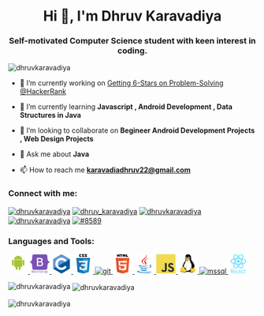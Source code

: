 <h1 align="center">Hi 👋, I'm Dhruv Karavadiya</h1>
<h3 align="center">Self-motivated Computer Science student with keen interest in coding.</h3>

<p align="left"> <img src="https://komarev.com/ghpvc/?username=dhruvkaravadiya&label=Profile%20views&color=00b3ff&style=flat" alt="dhruvkaravadiya" /> </p>

- 🔭 I’m currently working on [Getting 6-Stars on Problem-Solving @HackerRank](https://www.hackerrank.com/DhruvKaravadiya)

- 🌱 I’m currently learning **Javascript , Android Development , Data Structures in Java**

- 👯 I’m looking to collaborate on **Begineer Android Development Projects , Web Design Projects**

- 💬 Ask me about **Java**

- 📫 How to reach me **karavadiadhruv22@gmail.com**

<h3 align="left">Connect with me:</h3>
<p align="left">
<a href=https://www.linkedin.com/in/dhruv-karavadiya-6181581b7/" target="blank"><img align="center" src="https://raw.githubusercontent.com/rahuldkjain/github-profile-readme-generator/master/src/images/icons/Social/linked-in-alt.svg" alt="dhruvkaravadiya" height="30" width="40" /></a>
<a href="https://instagram.com/dhruv_karavadiya" target="blank"><img align="center" src="https://raw.githubusercontent.com/rahuldkjain/github-profile-readme-generator/master/src/images/icons/Social/instagram.svg" alt="dhruv_karavadiya" height="30" width="40" /></a>
<a href="https://www.hackerrank.com/dhruvkaravadiya" target="blank"><img align="center" src="https://raw.githubusercontent.com/rahuldkjain/github-profile-readme-generator/master/src/images/icons/Social/hackerrank.svg" alt="dhruvkaravadiya" height="30" width="40" /></a>
<a href="https://www.leetcode.com/dhruvkaravadiya" target="blank"><img align="center" src="https://raw.githubusercontent.com/rahuldkjain/github-profile-readme-generator/master/src/images/icons/Social/leet-code.svg" alt="dhruvkaravadiya" height="30" width="40" /></a>
<a href="https://discord.gg/#8589" target="blank"><img align="center" src="https://raw.githubusercontent.com/rahuldkjain/github-profile-readme-generator/master/src/images/icons/Social/discord.svg" alt="#8589" height="30" width="40" /></a>
</p>

<h3 align="left">Languages and Tools:</h3>
<p align="left"> <a href="https://developer.android.com" target="_blank" rel="noreferrer"> <img src="https://raw.githubusercontent.com/devicons/devicon/master/icons/android/android-original-wordmark.svg" alt="android" width="40" height="40"/> </a> <a href="https://getbootstrap.com" target="_blank" rel="noreferrer"> <img src="https://raw.githubusercontent.com/devicons/devicon/master/icons/bootstrap/bootstrap-plain-wordmark.svg" alt="bootstrap" width="40" height="40"/> </a> <a href="https://www.cprogramming.com/" target="_blank" rel="noreferrer"> <img src="https://raw.githubusercontent.com/devicons/devicon/master/icons/c/c-original.svg" alt="c" width="40" height="40"/> </a> <a href="https://www.w3schools.com/css/" target="_blank" rel="noreferrer"> <img src="https://raw.githubusercontent.com/devicons/devicon/master/icons/css3/css3-original-wordmark.svg" alt="css3" width="40" height="40"/> </a> <a href="https://git-scm.com/" target="_blank" rel="noreferrer"> <img src="https://www.vectorlogo.zone/logos/git-scm/git-scm-icon.svg" alt="git" width="40" height="40"/> </a> <a href="https://www.w3.org/html/" target="_blank" rel="noreferrer"> <img src="https://raw.githubusercontent.com/devicons/devicon/master/icons/html5/html5-original-wordmark.svg" alt="html5" width="40" height="40"/> </a> <a href="https://www.java.com" target="_blank" rel="noreferrer"> <img src="https://raw.githubusercontent.com/devicons/devicon/master/icons/java/java-original.svg" alt="java" width="40" height="40"/> </a> <a href="https://developer.mozilla.org/en-US/docs/Web/JavaScript" target="_blank" rel="noreferrer"> <img src="https://raw.githubusercontent.com/devicons/devicon/master/icons/javascript/javascript-original.svg" alt="javascript" width="40" height="40"/> </a> <a href="https://www.linux.org/" target="_blank" rel="noreferrer"> <img src="https://raw.githubusercontent.com/devicons/devicon/master/icons/linux/linux-original.svg" alt="linux" width="40" height="40"/> </a> <a href="https://www.microsoft.com/en-us/sql-server" target="_blank" rel="noreferrer"> <img src="https://www.svgrepo.com/show/303229/microsoft-sql-server-logo.svg" alt="mssql" width="40" height="40"/> </a> <a href="https://reactjs.org/" target="_blank" rel="noreferrer"> <img src="https://raw.githubusercontent.com/devicons/devicon/master/icons/react/react-original-wordmark.svg" alt="react" width="40" height="40"/> </a> </p>

<p><img align="left" src="https://github-readme-stats.vercel.app/api/top-langs?username=dhruvkaravadiya&show_icons=true&theme=tokyonight&title_color=ff7800&text_color=ffffff&bg_color=000000&locale=en&layout=compact" alt="dhruvkaravadiya" /></p>

<p>&nbsp;<img align="center" src="https://github-readme-stats.vercel.app/api?username=dhruvkaravadiya&show_icons=true&title_color=ff7800&text_color=ffffff&bg_color=000000&locale=en" alt="dhruvkaravadiya" /></p>

<p><img align="center" src="https://github-readme-streak-stats.herokuapp.com/?user=dhruvkaravadiya&theme=dark" alt="dhruvkaravadiya" title_color=ff7800&text_color=ffffff&bg_color=000000 /></p>

